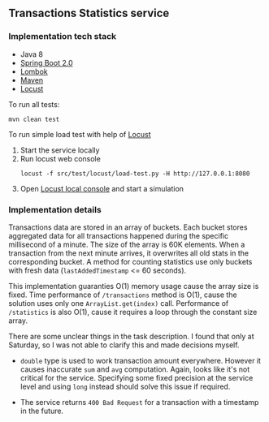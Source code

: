 ## Transactions Statistics service

### Implementation tech stack

* Java 8
* [Spring Boot 2.0](https://spring.io/projects/spring-boot)
* [Lombok](https://projectlombok.org/)
* [Maven](https://maven.apache.org/)
* [Locust](https://locust.io/)

To run all tests:
```
mvn clean test
```

To run simple load test with help of [Locust](https://locust.io/)
1. Start the service locally
2. Run locust web console
   ```
   locust -f src/test/locust/load-test.py -H http://127.0.0.1:8080 
   ```
3. Open [Locust local console](http://127.0.0.1:8089) and start a simulation

### Implementation details

Transactions data are stored in an array of buckets. Each bucket stores
aggregated data for all transactions happened during the specific millisecond of a minute.
The size of the array is 60K elements. When a transaction from the next minute arrives, it
overwrites all old stats in the corresponding bucket.
A method for counting statistics use only buckets with fresh data
(`lastAddedTimestamp` <= 60 seconds).

This implementation guaranties O(1) memory usage cause the array size is fixed.
Time performance of `/transactions` method is O(1), cause the solution uses only one
`ArrayList.get(index)` call. Performance of `/statistics` is also O(1), cause it 
requires a loop through the constant size array.

There are some unclear things in the task description. I found that only at
Saturday, so I was not able to clarify this and made decisions myself.

* `double` type is used to work transaction amount everywhere. However it causes
inaccurate `sum` and `avg` computation. Again, looks like it's not critical 
for the service. Specifying some fixed precision at the service level and
using `long` instead should solve this issue if required.

* The service returns `400 Bad Request` for a transaction with a timestamp in the future.
